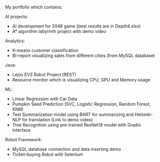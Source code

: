 My portfolio which contains:

AI projects:
- AI development for 2048 game (best results are in Depth4.xlsx)
- A* algorithm labyrinth project with demo video

Analytics:
- K-means customer classification
- BI-report visualizing sales from different cities (from MySQL database)

Java:
- Lejos EV3 Robot Project (REST) 
- Resource monitor which is visualizing CPU, GPU and Memory usage

ML:
- Linear Regression with Car Data
- Pumpkin Seed Prediction (SVC, Logistic Regression, Random Forest, KNN)
- Text Summarization model using BART for summarizing and Helsinki-NLP for translation (Link to demo video)
- Tree Recognition using pre-trained ResNet18 model with Gradio Interface

Robot Framework:
- MySQL database connection and data inserting demo
- Ticket-buying Robot with Selenium
